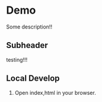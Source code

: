 # Demo

Some description!!

## Subheader

testing!!!

## Local Develop

1. Open index,html in your browser.
